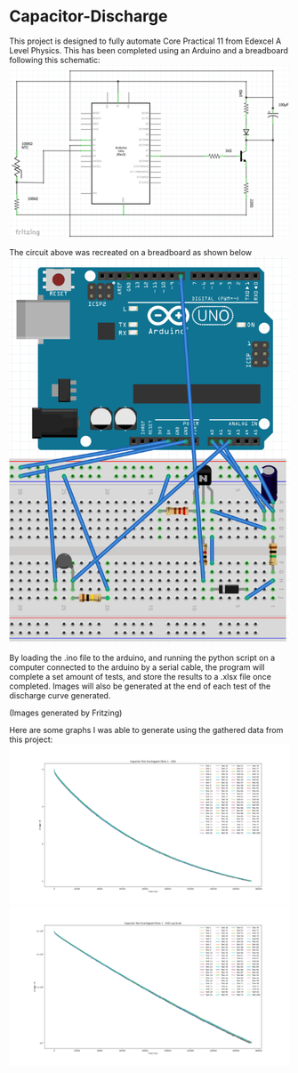 # Capacitor-Discharge
This project is designed to fully automate Core Practical 11 from Edexcel A Level Physics. This has been completed using an Arduino and a breadboard following this schematic:
![Schematic](https://github.com/CoronaBorealis02/Capacitor-Discharge/blob/main/Screenshot%202021-03-25%20200643.png)

The circuit above was recreated on a breadboard as shown below
![Breadboard](https://github.com/CoronaBorealis02/Capacitor-Discharge/blob/main/Screenshot%202021-03-25%20195902.png)

By loading the .ino file to the arduino, and running the python script on a computer connected to the arduino by a serial cable, the program will complete a set amount of tests, and store the results to a .xlsx file once completed. Images will also be generated at the end of each test of the discharge curve generated.

(Images generated by Fritzing)


Here are some graphs I was able to generate using the gathered data from this project:
![OverlapGraph](https://github.com/CoronaBorealis02/Capacitor-Discharge/blob/main/testOverlap.png)
![LinearGraph](https://github.com/CoronaBorealis02/Capacitor-Discharge/blob/main/lineargraph.png)
